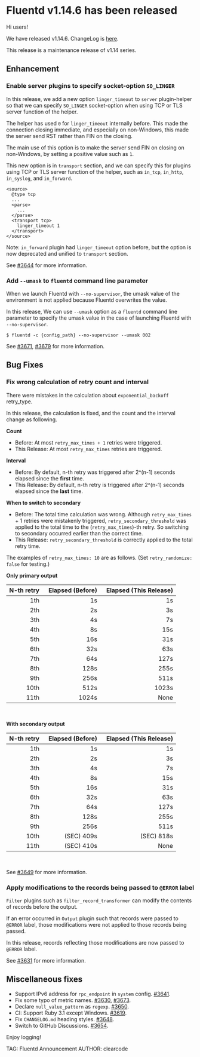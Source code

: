 # Fluentd v1.14.6 has been released

Hi users!

We have released v1.14.6. ChangeLog is [here](https://github.com/fluent/fluentd/blob/master/CHANGELOG.md#release-v1146---20220331).

This release is a maintenance release of v1.14 series.

## Enhancement

### Enable server plugins to specify socket-option `SO_LINGER`

In this release, we add a new option `linger_timeout` to `server` plugin-helper
so that we can specify `SO_LINGER` socket-option when using TCP or TLS server function of the helper.

The helper has used `0` for `linger_timeout` internally before. This made the connection closing immediate,
and especially on non-Windows, this made the server send RST rather than FIN on the closing.

The main use of this option is to make the server send FIN on closing on non-Windows,
by setting a positive value such as `1`.

This new option is in `transport` section, and we can specify this for plugins
using TCP or TLS server function of the helper, such as `in_tcp`, `in_http`,
`in_syslog`, and `in_forward`. 

```
<source>
  @type tcp
  ...
  <parse>
    ...
  </parse>
  <transport tcp>
    linger_timeout 1
  </transport>
</source>
```

Note: `in_forward` plugin had `linger_timeout` option before, but the option is now deprecated and unified to `transport` section.

See [#3644](https://github.com/fluent/fluentd/pull/3644) for more information.

### Add `--umask` to `fluentd` command line parameter

When we launch Fluentd with `--no-supervisor`, the umask value of the environment
is not applied because Fluentd overwrites the value.

In this release, We can use `--umask` option as a `fluentd` command line parameter
to specify the umask value in the case of launching Fluentd with `--no-supervisor`.

```console
$ fluentd -c {config_path} --no-supervisor --umask 002
```

See [#3671](https://github.com/fluent/fluentd/pull/3671), [#3679](https://github.com/fluent/fluentd/pull/3679) for more information.

## Bug Fixes

### Fix wrong calculation of retry count and interval

There were mistakes in the calculation about `exponential_backoff` retry_type.

In this release, the calculation is fixed, and the count and the interval change as following.

**Count**

* Before: At most `retry_max_times + 1` retries were triggered.
* This Release: At most `retry_max_times` retries are triggered.

**Interval**

* Before: By default, n-th retry was triggered after 2^(n-1) seconds elapsed since the **first** time.
* This Release: By default, n-th retry is triggered after 2^(n-1) seconds elapsed since the **last** time.

**When to switch to secondary**

* Before: The total time calculation was wrong. Although `retry_max_times` + 1 retries were mistakenly triggered,
  `retry_secondary_threshold` was applied to the total time to the (`retry_max_times`)-th retry. So switching to
  secondary occurred earlier than the correct time.
* This Release: `retry_secondary_threshold` is correctly applied to the total retry time.

The examples of `retry_max_times: 10` are as follows. (Set `retry_randomize: false` for testing.)

**Only primary output**

| N-th retry | &nbsp; Elapsed (Before) | &nbsp; Elapsed (This Release) |
| --:        | --:                     | --:                           |
| 1th        | 1s                      | 1s                            |
| 2th        | 2s                      | 3s                            |
| 3th        | 4s                      | 7s                            |
| 4th        | 8s                      | 15s                           |
| 5th        | 16s                     | 31s                           |
| 6th        | 32s                     | 63s                           |
| 7th        | 64s                     | 127s                          |
| 8th        | 128s                    | 255s                          |
| 9th        | 256s                    | 511s                          |
| 10th       | 512s                    | 1023s                         |
| 11th       | 1024s                   | None                          |

<br/>

**With secondary output**

| N-th retry | &nbsp; Elapsed (Before) | &nbsp; Elapsed (This Release) |
| --:        | --:                     | --:                           |
| 1th        | 1s                      | 1s                            |
| 2th        | 2s                      | 3s                            |
| 3th        | 4s                      | 7s                            |
| 4th        | 8s                      | 15s                           |
| 5th        | 16s                     | 31s                           |
| 6th        | 32s                     | 63s                           |
| 7th        | 64s                     | 127s                          |
| 8th        | 128s                    | 255s                          |
| 9th        | 256s                    | 511s                          |
| 10th       | (SEC) 409s              | (SEC) 818s                    |
| 11th       | (SEC) 410s              | None                          |

<br/>

See [#3649](https://github.com/fluent/fluentd/pull/3649) for more information.

### Apply modifications to the records being passed to `@ERROR` label

`Filter` plugins such as `filter_record_transformer` can modify the contents of records
before the output.

If an error occurred in `Output` plugin such that records were passed to `@ERROR` label,
those modifications were not applied to those records being passed.

In this release, records reflecting those modifications are now passed to `@ERROR` label.

See [#3631](https://github.com/fluent/fluentd/pull/3631) for more information.

## Miscellaneous fixes

* Support IPv6 address for `rpc_endpoint` in `system` config. [#3641](https://github.com/fluent/fluentd/pull/3641).
* Fix some typo of metric names. [#3630](https://github.com/fluent/fluentd/pull/3630), [#3673](https://github.com/fluent/fluentd/pull/3673).
* Declare `null_value_pattern` as `regexp`. [#3650](https://github.com/fluent/fluentd/pull/3650).
* CI: Support Ruby 3.1 except Windows. [#3619](https://github.com/fluent/fluentd/pull/3619).
* Fix `CHANGELOG.md` heading styles. [#3648](https://github.com/fluent/fluentd/pull/3648).
* Switch to GitHub Discussions. [#3654](https://github.com/fluent/fluentd/pull/3654).

Enjoy logging!

TAG: Fluentd Announcement
AUTHOR: clearcode
